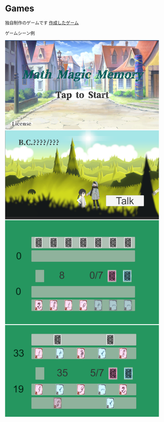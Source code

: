 # Games
独自制作のゲームです
[作成したゲーム](https://unityroom.com/games/itokon0001)
<p>ゲームシーン例</p>

![画像名](StartScene.png)
![画像名](StoryScene.png)
![画像名](BattleScene1.png)
![画像名](BattleScene2.png)
